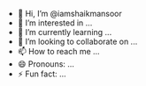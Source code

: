- 👋 Hi, I’m @iamshaikmansoor
- 👀 I’m interested in ...
- 🌱 I’m currently learning ...
- 💞️ I’m looking to collaborate on ...
- 📫 How to reach me ...
- 😄 Pronouns: ...
- ⚡ Fun fact: ...

<!---
iamshaikmansoor/iamshaikmansoor is a ✨ special ✨ repository because its `README.md` (this file) appears on your GitHub profile.
You can click the Preview link to take a look at your changes.
--->
